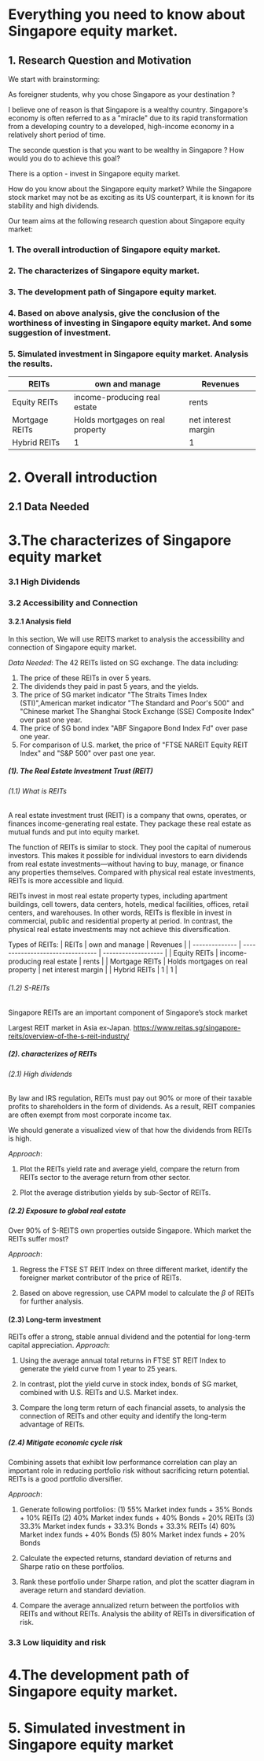 # Everything you need to know about Singapore equity market.

## 1. Research Question and Motivation

We start with brainstorming:

As foreigner students, why you chose Singapore as your destination ?

I believe one of reason is that Singapore is a wealthy country. Singapore's economy is often referred to as a "miracle" due to its rapid transformation from a developing country to a developed, high-income economy in a relatively short period of time.

The seconde question is that you want to be wealthy in Singapore ? How would you do to achieve this goal?

There is a option - invest in Singapore equity market.

How do you know about the Singapore equity market? While the Singapore stock market may not be as exciting as its US counterpart, it is known for its stability and high dividends.

Our team aims at the following research question about Singapore equity market:

### 1. The overall introduction of Singapore equity market.

### 2. The characterizes of Singapore equity market.

### 3. The development path of Singapore equity market.

### 4. Based on above analysis, give the conclusion of the worthiness of investing in Singapore equity market. And some suggestion of investment.

### 5. Simulated investment in Singapore equity market. Analysis the results.

| REITs          | own and manage                   | Revenues            |
| -------------- | -------------------------------- | ------------------- |
| Equity REITs   | income-producing real estate     | rents               |
| Mortgage REITs | Holds mortgages on real property | net interest margin |
| Hybrid REITs   | 1                                | 1                   |

# 2. Overall introduction

## 2.1 Data Needed

# 3.The characterizes of Singapore equity market

### 3.1 High Dividends

### 3.2 Accessibility and Connection

#### 3.2.1 Analysis field

In this section, We will use REITS market to analysis the accessibility and connection of Singapore equity market.

_Data Needed_: The 42 REITs listed on SG exchange. The data including:

1. The price of these REITs in over 5 years.
2. The dividends they paid in past 5 years, and the yields.
3. The price of SG market indicator "The Straits Times Index (STI)",American market indicator "The Standard and Poor's 500" and "Chinese market The Shanghai Stock Exchange (SSE) Composite Index" over past one year.
4. The price of SG bond index "ABF Singapore Bond Index Fd" over pase one year.
5. For comparison of U.S. market, the price of "FTSE NAREIT Equity REIT Index" and "S&P 500" over past one year.

##### (1). The Real Estate Investment Trust (REIT)

###### (1.1) What is REITs

A real estate investment trust (REIT) is a company that owns, operates, or finances income-generating real estate. They package these real estate as mutual funds and put into equity market.

The function of REITs is similar to stock. They pool the capital of numerous investors. This makes it possible for individual investors to earn dividends from real estate investments—without having to buy, manage, or finance any properties themselves. Compared with physical real estate investments, REITs is more accessible and liquid.

REITs invest in most real estate property types, including apartment buildings, cell towers, data centers, hotels, medical facilities, offices, retail centers, and warehouses. In other words, REITs is flexible in invest in commercial, public and residential property at period. In contrast, the physical real estate investments may not achieve this diversification.

Types of REITs:
| REITs | own and manage | Revenues |
| -------------- | -------------------------------- | ------------------- |
| Equity REITs | income-producing real estate | rents |
| Mortgage REITs | Holds mortgages on real property | net interest margin |
| Hybrid REITs | 1 | 1 |

###### (1.2) S-REITs

Singapore REITs are an important component of Singapore’s stock market

Largest REIT market in Asia ex-Japan.
<https://www.reitas.sg/singapore-reits/overview-of-the-s-reit-industry/>

##### (2). characterizes of REITs

###### (2.1) High dividends

By law and IRS regulation, REITs must pay out 90% or more of their taxable profits to shareholders in the form of dividends. As a result, REIT companies are often exempt from most corporate income tax.

We should generate a visualized view of that how the dividends from REITs is high.

_Approach_:

1. Plot the REITs yield rate and average yield, compare the return from REITs sector to the average return from other sector.

2. Plot the average distribution yields by sub-Sector of REITs.

##### (2.2) Exposure to global real estate

Over 90% of S-REITS own properties outside Singapore. Which market the REITs suffer most?

_Approach_:

1. Regress the FTSE ST REIT Index on three different market, identify the foreigner market contributor of the price of REITs.

2. Based on above regression, use CAPM model to calculate the $\beta$ of REITs for further analysis.

#### (2.3) Long-term investment

REITs offer a strong, stable annual dividend and the potential for long-term capital appreciation.
_Approach_:

1. Using the average annual total returns in FTSE ST REIT Index to generate the yield curve from 1 year to 25 years.

2. In contrast, plot the yield curve in stock index, bonds of SG market, combined with U.S. REITs and U.S. Market index.

3. Compare the long term return of each financial assets, to analysis the connection of REITs and other equity and identify the long-term advantage of REITs.

##### (2.4) Mitigate economic cycle risk

Combining assets that exhibit low performance correlation can play an important role in reducing portfolio risk without sacrificing return potential. REITs is a good portfolio diversifier.

_Approach_:

1. Generate following portfolios:
   (1) 55% Market index funds + 35% Bonds + 10% REITs
   (2) 40% Market index funds + 40% Bonds + 20% REITs
   (3) 33.3% Market index funds + 33.3% Bonds + 33.3% REITs
   (4) 60% Market index funds + 40% Bonds
   (5) 80% Market index funds + 20% Bonds

2. Calculate the expected returns, standard deviation of returns and Sharpe ratio on these portfolios.

3. Rank these portfolio under Sharpe ration, and plot the scatter diagram in average return and standard deviation.

4. Compare the average annualized return between the portfolios with REITs and without REITs.
   Analysis the ability of REITs in diversification of risk.

### 3.3 Low liquidity and risk

# 4.The development path of Singapore equity market.

# 5. Simulated investment in Singapore equity market
